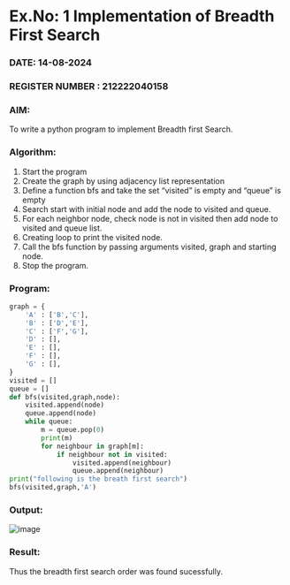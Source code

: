 # Ex.No: 1  Implementation of Breadth First Search 
### DATE: 14-08-2024                                                                           
### REGISTER NUMBER : 212222040158
### AIM: 
To write a python program to implement Breadth first Search. 
### Algorithm:
1. Start the program
2. Create the graph by using adjacency list representation
3. Define a function bfs and take the set “visited” is empty and “queue” is empty
4. Search start with initial node and add the node to visited and queue.
5. For each neighbor node, check node is not in visited then add node to visited and queue list.
6.  Creating loop to print the visited node.
7.   Call the bfs function by passing arguments visited, graph and starting node.
8.   Stop the program.
### Program:
```python
graph = {
    'A' : ['B','C'],
    'B' : ['D','E'],
    'C' : ['F','G'],
    'D' : [],
    'E' : [],
    'F' : [],
    'G' : [],
}
visited = []
queue = []
def bfs(visited,graph,node):
    visited.append(node)
    queue.append(node)
    while queue:
        m = queue.pop(0)
        print(m)
        for neighbour in graph[m]:
            if neighbour not in visited:
                visited.append(neighbour)
                queue.append(neighbour)
print("following is the breath first search")
bfs(visited,graph,'A')
```










### Output:
![image](https://github.com/user-attachments/assets/b8e5d18b-bd05-4d4b-94de-4c9dbe704e11)



### Result:
Thus the breadth first search order was found sucessfully.
